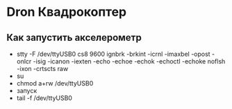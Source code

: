 # Dron Квадрокоптер

## Как запустить акселерометр

- stty -F /dev/ttyUSB0 cs8 9600 ignbrk -brkint -icrnl -imaxbel -opost -onlcr -isig -icanon -iexten -echo -echoe -echok -echoctl -echoke noflsh -ixon -crtscts raw
- su 
- chmod a+rw /dev/ttyUSB0
- запуск
- tail -f /dev/ttyUSB0
